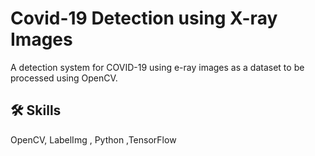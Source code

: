 
# Covid-19 Detection using X-ray Images

A detection system for COVID-19 using e-ray images as a dataset to be processed using OpenCV.

## 🛠 Skills
OpenCV, LabelImg , Python ,TensorFlow

